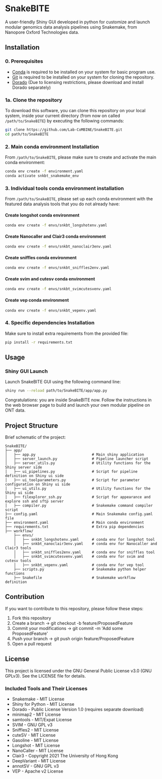 # SnakeBITE

A user-friendly Shiny GUI developed in python for customize and launch modular genomics data analysis pipelines using Snakemake, from Nanopore Oxford Technologies data.

## Installation

### 0. Prerequisites

- [Conda](https://docs.conda.io/en/latest/miniconda.html) is required to be installed on your system for basic program use.
- [Git](https://git-scm.com/) is required to be installed on your system for cloning the repository.
- [Dorado](https://github.com/nanoporetech/dorado) (Due to licensing restrictions, please download and install Dorado separately)

### 1a. Clone the repository

To download this software, you can clone this repository on your local system, inside your current directory (from now on called ```/path/to/SnakeBITE```) by executing the following commands:

```sh
git clone https://github.com/Lab-CoMBINE/SnakeBITE.git
cd path/to/SnakeBITE
```

### 2. Main conda environment Installation

From ```/path/to/SnakeBITE```, please make sure to create and activate the main conda environment:

```sh
conda env create -f environment.yaml
conda activate snkbt_snakemake_env
```

### 3. Individual tools conda environment installation

From ```/path/to/SnakeBITE```, please set up each conda environment with the featured data analysis tools that you do not already have:

#### Create longshot conda environment
```sh
conda env create -f envs/snkbt_longshotenv.yaml
```

#### Create Nanocaller and Clair3 conda environment
```sh
conda env create -f envs/snkbt_nanoclair3env.yaml
```

#### Create sniffles conda environment
```sh
conda env create -f envs/snkbt_sniffles2env.yaml
```

#### Create svim and cutesv conda environment
```sh
conda env create -f envs/snkbt_svimcutesvenv.yaml
```

#### Create vep conda environment
```sh
conda env create -f envs/snkbt_vepenv.yaml
```

### 4. Specific dependencies Installation

Make sure to install extra requirements from the provided file:

```sh
pip install -r requirements.txt
```

## Usage

### Shiny GUI Launch

Launch SnakeBITE GUI using the following command line:

```sh
shiny run --reload path/to/SnakeBITE/app/app.py
```

Congratulations: you are inside SnakeBITE now. Follow the instructions in the web browser page to build and launch your own modular pipeline on ONT data.

## Project Structure

Brief schematic of the project:

```
SnakeBITE/
├── app/
│   ├── app.py                          # Main shiny application
│   ├── server_launch.py                # Pipeline launcher script
│   ├── server_utils.py                 # Utility functions for the Shiny server side
│   ├── ui_pipelines.py                 # Script for pipeline definition on Shiny ui side
│   ├── ui_toolparameters.py            # Script for parameter configuration on Shiny ui side
│   ├── ui_utils.py                     # Utility functions for the Shiny ui side
│   ├── filexplorer_ssh.py              # Script for appearance and explore ssh and sftp server
│   ├── compiler.py                     # Snakemake command compiler script
├── config.yaml                         # Main Snakemake config.yaml file
├── environment.yaml                    # Main conda environment
├── requirements.txt                    # Extra pip dependencies
├── workflow/   
    ├── envs/   
    │   ├── snkbt_longshotenv.yaml      # conda env for longshot tool
    │   ├── snkbt_nanoclair3env.yaml    # conda env for Nanocaller and Clair3 tools
    │   ├── snkbt_sniffles2env.yaml     # conda env for sniffles tool
    │   ├── snkbt_svimcutesvenv.yaml    # conda env for svim and cutesv tools
    │   ├── snkbt_vepenv.yaml           # conda env for vep tool
    ├── scripts.py                      # Snakemake python helper functions
    ├── Snakefile                       # Snakemake workflow definition
```

## Contribution
If you want to contribute to this repository, please follow these steps:
1.   Fork this repository
2.   Create a branch              -> git checkout -b feature/ProposedFeature
3.   Commit your modifications    -> git commit -m 'Add some ProposedFeature'
4.   Push your branch             -> git push origin feature/ProposedFeature
5.   Open a pull request

## License
This project is licensed under the GNU General Public License v3.0 (GNU GPLv3). See the LICENSE file for details.

### Included Tools and Their Licenses
- Snakemake - MIT License
- Shiny for Python - MIT License
- Dorado - Public License Version 1.0 (requires separate download)
- minimap2 - MIT License
- samtools - MIT/Expat License
- SVIM - GNU GPL v3
- Sniffles2 - MIT License
- cuteSV - MIT License
- Gasoline - MIT License
- Longshot - MIT License
- NanoCaller - MIT License
- Clair3 - Copyright 2021 The University of Hong Kong
- DeepVariant - MIT License
- annotSV - GNU GPL v3
- VEP - Apache v2 License
